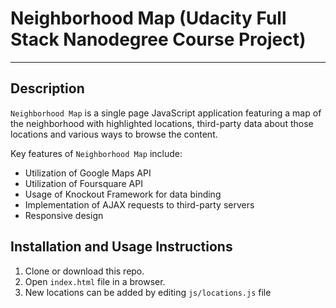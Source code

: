 # Neighborhood Map (Udacity Full Stack Nanodegree Course Project)

- - - -

## Description

`Neighborhood Map` is a single page JavaScript application featuring a map of the neighborhood with highlighted locations, third-party data about those locations and various ways to browse the content.

Key features of `Neighborhood Map` include:

- Utilization of Google Maps API
- Utilization of Foursquare API
- Usage of Knockout Framework for data binding
- Implementation of AJAX requests to third-party servers
- Responsive design

## Installation and Usage Instructions

1. Clone or download this repo.
2. Open `index.html` file in a browser.
3. New locations can be added by editing `js/locations.js` file
